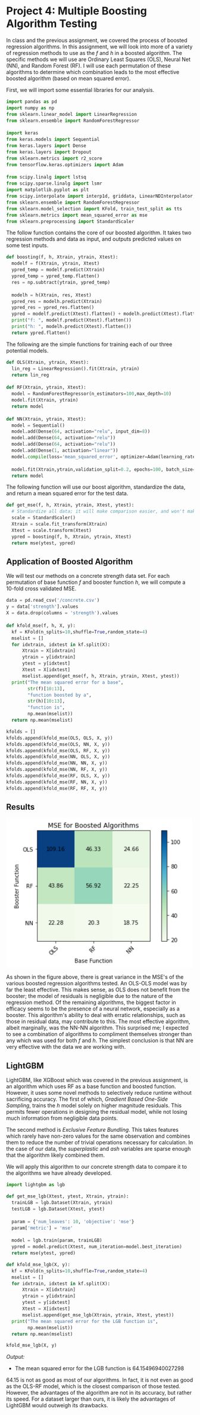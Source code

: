 # Project 4: Multiple Boosting Algorithm Testing

In class and the previous assignment, we covered the process of boosted regression algorithms. In this assignment, we will look into more of a variety of regression methods to use as the *f* and *h* in a boosted algorithm. The specific methods we will use are Ordinary Least Squares (OLS), Neural Net (NN), and Random Forest (RF). I will use each permutation of these algorithms to determine which combination leads to the most effective boosted algorithm (based on mean squared error).

First, we will import some essential libraries for our analysis.

```Python
import pandas as pd
import numpy as np
from sklearn.linear_model import LinearRegression
from sklearn.ensemble import RandomForestRegressor

import keras
from keras.models import Sequential
from keras.layers import Dense
from keras.layers import Dropout
from sklearn.metrics import r2_score
from tensorflow.keras.optimizers import Adam

from scipy.linalg import lstsq
from scipy.sparse.linalg import lsmr
import matplotlib.pyplot as plt
from scipy.interpolate import interp1d, griddata, LinearNDInterpolator, NearestNDInterpolator
from sklearn.ensemble import RandomForestRegressor
from sklearn.model_selection import KFold, train_test_split as tts
from sklearn.metrics import mean_squared_error as mse
from sklearn.preprocessing import StandardScaler
```

The follow function contains the core of our boosted algorithm. It takes two regression methods and data as input, and outputs predicted  values on some test inputs.

```Python
def boosting(f, h, Xtrain, ytrain, Xtest):
  modelf = f(Xtrain, ytrain, Xtest)
  ypred_temp = modelf.predict(Xtrain)
  ypred_temp = ypred_temp.flatten()
  res = np.subtract(ytrain, ypred_temp)

  modelh = h(Xtrain, res, Xtest)
  ypred_res = modelh.predict(Xtrain)
  ypred_res = ypred_res.flatten()
  ypred = modelf.predict(Xtest).flatten() + modelh.predict(Xtest).flatten()
  print("f: ", modelf.predict(Xtest).flatten())
  print("h: ", modelh.predict(Xtest).flatten())
  return ypred.flatten()
```

The following are the simple functions for training each of our three potential models.

```Python
def OLS(Xtrain, ytrain, Xtest):
  lin_reg = LinearRegression().fit(Xtrain, ytrain)
  return lin_reg
  
def RF(Xtrain, ytrain, Xtest):
  model = RandomForestRegressor(n_estimators=100,max_depth=10)
  model.fit(Xtrain, ytrain)
  return model
  
def NN(Xtrain, ytrain, Xtest):
  model = Sequential()
  model.add(Dense(64, activation="relu", input_dim=8))
  model.add(Dense(64, activation="relu"))
  model.add(Dense(64, activation="relu"))
  model.add(Dense(1, activation="linear"))
  model.compile(loss='mean_squared_error', optimizer=Adam(learning_rate=1e-2))

  model.fit(Xtrain,ytrain,validation_split=0.2, epochs=100, batch_size=100, verbose=0)
  return model
```

The following function will use our boost algorithm, standardize the data, and return a mean squared error for the test data.

```Python
def get_mse(f, h, Xtrain, ytrain, Xtest, ytest):
  # Standardize all data; it will make comparison easier, and won't make any model worse.
  scale = StandardScaler()
  Xtrain = scale.fit_transform(Xtrain)
  Xtest = scale.transform(Xtest)
  ypred = boosting(f, h, Xtrain, ytrain, Xtest)
  return mse(ytest, ypred)
```

## Application of Boosted Algorithm

We will test our methods on a concrete strength data set. For each permutation of base function *f* and booster function *h*, we will compute a 10-fold cross validated MSE.

```Python
data = pd.read_csv('/concrete.csv')
y = data['strength'].values
X = data.drop(columns = 'strength').values

def kfold_mse(f, h, X, y):
  kf = KFold(n_splits=10,shuffle=True,random_state=4)
  mselist = []
  for idxtrain, idxtest in kf.split(X):
      Xtrain = X[idxtrain]
      ytrain = y[idxtrain]
      ytest = y[idxtest]
      Xtest = X[idxtest]
      mselist.append(get_mse(f, h, Xtrain, ytrain, Xtest, ytest))
  print("The mean squared error for a base",
        str(f)[10:13],
        "function boosted by a",
        str(h)[10:13],
        "function is",
        np.mean(mselist))
  return np.mean(mselist)
```

```Python
kfolds = []
kfolds.append(kfold_mse(OLS, OLS, X, y))
kfolds.append(kfold_mse(OLS, NN, X, y))
kfolds.append(kfold_mse(OLS, RF, X, y))
kfolds.append(kfold_mse(NN, OLS, X, y))
kfolds.append(kfold_mse(NN, NN, X, y))
kfolds.append(kfold_mse(NN, RF, X, y))
kfolds.append(kfold_mse(RF, OLS, X, y))
kfolds.append(kfold_mse(RF, NN, X, y))
kfolds.append(kfold_mse(RF, RF, X, y))
```

## Results

<img src="Plot1.PNG" width="500" height="400" alt="hi" class="inline"/>


As shown in the figure above, there is great variance in the MSE's of the various boosted regression algorithms tested. An OLS-OLS model was by far the least effective. This makes sense, as OLS does not benefit from the booster; the model of residuals is negligible due to the nature of the regression method. Of the remaining algorithms, the biggest factor in efficacy seems to be the presence of a neural network, especially as a booster. This algorithm's ability to deal with erratic relationships, such as those in residual data, may contribute to this. The most effective algorithm, albeit marginally, was the NN-NN algorithm. This surprised me; I expected to see a combination of algorithms to compliment themselves stronger than any which was used for both *f* and *h*. The simplest conclusion is that NN are very effective with the data we are working with.

## LightGBM

LightGBM, like XGBoost which was covered in the previous assignment, is an algorithm which uses RF as a base function and boosted function. However, it uses some novel methods to selectively reduce runtime without sacrificing accuracy. The first of which, *Gradient Based One-Side Sampling*, trains the *h* model solely on higher magnitude residuals. This permits fewer operations in designing the residual model, while not losing much information from negligible data points.

The second method is *Exclusive Feature Bundling*. This takes features which rarely have non-zero values for the same observation and combines them to reduce the number of trivial operations necessary for calculation. In the case of our data, the *superplastic* and *ash* variables are sparse enough that the algorithm likely combined them.

We will apply this algorithm to our concrete strength data to compare it to the algorithms we have already developed.

```Python
import lightgbm as lgb
```

```Python
def get_mse_lgb(Xtest, ytest, Xtrain, ytrain):
  trainLGB = lgb.Dataset(Xtrain, ytrain)
  testLGB = lgb.Dataset(Xtest, ytest)

  param = {'num_leaves': 10, 'objective': 'mse'}
  param['metric'] = 'mse'

  model = lgb.train(param, trainLGB)
  ypred = model.predict(Xtest, num_iteration=model.best_iteration)
  return mse(ytest, ypred)
```

```Python
def kfold_mse_lgb(X, y):
  kf = KFold(n_splits=10,shuffle=True,random_state=4)
  mselist = []
  for idxtrain, idxtest in kf.split(X):
      Xtrain = X[idxtrain]
      ytrain = y[idxtrain]
      ytest = y[idxtest]
      Xtest = X[idxtest]
      mselist.append(get_mse_lgb(Xtrain, ytrain, Xtest, ytest))
  print("The mean squared error for the LGB function is",
        np.mean(mselist))
  return np.mean(mselist)
  ```

```Python
kfold_mse_lgb(X, y)
```

*Output:*

- The mean squared error for the LGB function is 64.15496940027298

64.15 is not as good as most of our algorithms. In fact, it is not even as good as the OLS-RF model, which is the closest comparison of those tested. However, the advantages of the algorithm are not in its accuracy, but rather its speed. For a dataset larger than ours, it is likely the advantages of LightGBM would outweigh its drawbacks.









